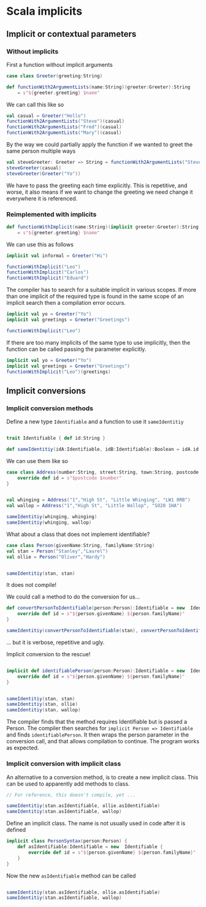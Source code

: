 # Scala implicits

## Implicit or contextual parameters

### Without implicits
First a function without implicit arguments

```scala mdoc
case class Greeter(greeting:String)

def functionWith2ArgumentLists(name:String)(greeter:Greeter):String 
    = s"${greeter.greeting} $name"
```

We can call this like so

```scala mdoc
val casual = Greeter("Hello")
functionWith2ArgumentLists("Steve")(casual)
functionWith2ArgumentLists("Fred")(casual)
functionWith2ArgumentLists("Mary")(casual)
```
By the way we could partially apply the function if we wanted to greet the same person multiple ways
```scala mdoc
val steveGreeter: Greeter => String = functionWith2ArgumentLists("Steve")
steveGreeter(casual)
steveGreeter(Greeter("Yo"))
```

We have to pass the greeting each time explicitly. 
This is repetitive, and worse, it also means if we want to change the greeting we need change it everywhere it is referenced.

### Reimplemented with implicits
```scala mdoc
def functionWithImplicit(name:String)(implicit greeter:Greeter):String 
    = s"${greeter.greeting} $name"
```

We can use this as follows

```scala mdoc
implicit val informal = Greeter("Hi")

functionWithImplicit("Leo")
functionWithImplicit("Carlos")
functionWithImplicit("Eduard")
```
The compiler has to search for a suitable implicit in various scopes.
If more than one implicit of the required type is found in the same scope of an implicit search then a compilation error occurs.

```scala mdoc:fail
implicit val yo = Greeter("Yo")
implicit val greetings = Greeter("Greetings")

functionWithImplicit("Leo")
```
If there are too many implicits of the same type to use implicitly, 
then the function can be called passing the parameter explicitly.
```scala mdoc
implicit val yo = Greeter("Yo")
implicit val greetings = Greeter("Greetings")
functionWithImplicit("Leo")(greetings)
```

## Implicit conversions

### Implicit conversion methods
Define a new type `Identifiable` and a function to use it `sameIdentitiy` 
```scala mdoc

trait Identifiable { def id:String }

def sameIdentitiy(idA:Identifiable, idB:Identifiable):Boolean = idA.id == idB.id

```

We can use them like so

```scala mdoc
case class Address(number:String, street:String, town:String, postcode:String)  extends Identifiable {
    override def id = s"$postcode $number"
}


val whinging = Address("1","High St", "Little Whinging", "LW1 0RB")
val wallop = Address("1","High St", "Little Wallop", "SO20 1HA")

sameIdentitiy(whinging, whinging)
sameIdentitiy(whinging, wallop)
```

What about a class that does not implement identifiable?
```scala mdoc
case class Person(givenName:String, familyName:String)
val stan = Person("Stanley","Laurel")
val ollie = Person("Oliver","Hardy")
```

```scala mdoc:fail

sameIdentitiy(stan, stan)

```
It does not compile!

We could call a method to do the conversion for us...
```scala mdoc
def convertPersonToIdentifiable(person:Person):Identifiable = new  Identifiable {
    override def id = s"${person.givenName} ${person.familyName}"
}

sameIdentitiy(convertPersonToIdentifiable(stan), convertPersonToIdentifiable(ollie))
```
... but it is verbose, repetitive and ugly.

Implicit conversion to the rescue!

```scala mdoc

implicit def identifiablePerson(person:Person):Identifiable = new  Identifiable {
    override def id = s"${person.givenName} ${person.familyName}"
}


sameIdentitiy(stan, stan)
sameIdentitiy(stan, ollie)
sameIdentitiy(stan, wallop)
```
The compiler finds that the method requires Identifiable but is passed a Person.
The compiler then searches for `implicit Person => Identifiable` and finds `identifiablePerson`. 
It then wraps the person parameter in the conversion call, and that allows compilation to continue.
The program works as expected.

### Implicit conversion with implicit class
An alternative to a conversion method, is to create a new implicit class.
This can be used to apparently add methods to class. 

```scala mdoc:fail
// For reference, this doesn't compile, yet ...

sameIdentitiy(stan.asIdentifiable, ollie.asIdentifiable)
sameIdentitiy(stan.asIdentifiable, wallop)

```
Define an implicit class. The name is not usually used in code after it is defined
```scala mdoc
implicit class PersonSyntax(person:Person) {
    def asIdentifiable:Identifiable = new  Identifiable {
        override def id = s"${person.givenName} ${person.familyName}"
    } 
}
```

Now the new `asIdentifiable` method can be called
```scala mdoc

sameIdentitiy(stan.asIdentifiable, ollie.asIdentifiable)
sameIdentitiy(stan.asIdentifiable, wallop)

```

